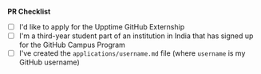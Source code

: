 **PR Checklist**

* [ ] I'd like to apply for the Upptime GitHub Externship
* [ ] I'm a third-year student part of an institution in India that has signed up for the GitHub Campus Program
* [ ] I've created the `applications/username.md` file (where `username` is my GitHub username)
